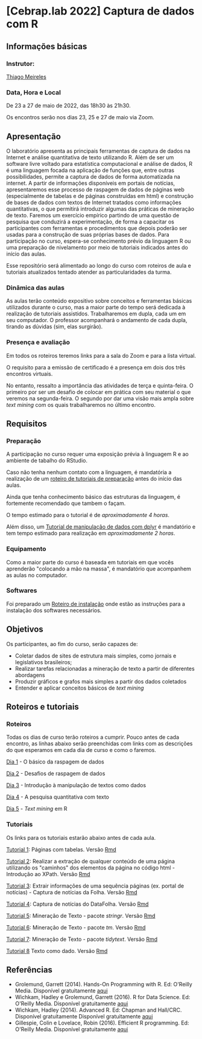 # [Cebrap.lab 2022] Captura de dados com R

## Informações básicas

### Instrutor: 
	
[Thiago Meireles](https://thiagomeireles.github.io/)

### Data, Hora e Local

De 23 a 27 de maio de 2022, das 18h30 às 21h30.

Os encontros serão nos dias 23, 25 e 27 de maio via Zoom.

## Apresentação

O laboratório apresenta as principais ferramentas de captura de dados na Internet e análise quantitativa de texto utilizando R. Além de ser um software livre voltado para estatística computacional e análise de dados, R é uma linguagem focada na aplicação de funções que, entre outras possibilidades, permite a captura de dados de forma automatizada na internet.  A partir de informações disponíveis em portais de notícias, apresentaremos esse processo de raspagem de dados de páginas web (especialmente de tabelas e de páginas construídas em html) e construção de bases de dados com textos de Internet tratados como informações quantitativas, o que permitirá introduzir algumas das práticas de mineração de texto. Faremos um exercício empírico partindo de uma questão de pesquisa que conduzirá a experimentação, de forma a capacitar os participantes com ferramentas e procedimentos que depois poderão ser usadas para a construção de suas próprias bases de dados. Para participação no curso, espera-se conhecimento prévio da linguagem R ou uma preparação de nivelamento por meio de tutoriais indicados antes do início das aulas.

Esse repositório será alimentado ao longo do curso com roteiros de aula e tutoriais atualizados tentado atender as particularidades da turma.

### Dinâmica das aulas

As aulas terão conteúdo expositivo sobre conceitos e ferramentas básicas utilizados durante o curso, mas a maior parte do tempo será dedicada à realização de tutoriais assistidos. Trabalharemos em dupla, cada um em seu computador. O professor acompanhará o andamento de cada dupla, tirando as dúvidas (sim, elas surgirão).

### Presença e avaliação

Em todos os roteiros teremos links para a sala do Zoom e para a lista virtual.

O requisito para a emissão de certificado é a presença em dois dos três encontros virtuais.

No entanto, ressalto a importância das atividades de terça e quinta-feira. O primeiro por ser um desafio de colocar em prática com seu material o que veremos na segunda-feira. O segundo por dar uma visão mais ampla sobre *text mining* com os quais trabalharemos no último encontro.

## Requisitos

### Preparação

A participação no curso requer uma exposição prévia à linguagem R e ao ambiente de tabalho do RStudio.

Caso não tenha nenhum contato com a linguagem, é mandatória a realização de um [roteiro de tutoriais de preparação](https://github.com/thiagomeireles/cebraplab_captura_2022/blob/main/roteiros/pre_curso/01_basico.md) antes do início das aulas. 

Ainda que tenha conhecimento básico das estruturas da linguagem, é fortemente recomendado que tambem o façam.

O tempo estimado para o tutorial é de *aproximadamente 4 horas*.

Além disso, um [Tutorial de manipulação de dados com dplyr](https://github.com/thiagomeireles/cebraplab_captura_2022/blob/main/tutoriais/pre_curso/Tutorial_05.md) é mandatório e tem tempo estimado para realização em *aproximadamente 2 horas*.

### Equipamento

Como a maior parte do curso é baseada em tutoriais em que vocês aprenderão "colocando a mão na massa", é mandatório que acompanhem as aulas no computador.

### Softwares

Foi preparado um [Roteiro de instalação](https://github.com/thiagomeireles/cebraplab_captura_2022/blob/main/roteiros/pre_curso/00_instalacao.md) onde estão as instruções para a instalação dos softwares necessários.

## Objetivos

Os participantes, ao fim do curso, serão capazes de:
- Coletar dados de sites de estrutura mais simples, como jornais e legislativos brasileiros;
- Realizar tarefas relacionadas a mineração de texto a partir de diferentes abordagens
- Produzir gráficos e grafos mais simples a partir dos dados coletados
- Entender e aplicar conceitos básicos de *text mining*

## Roteiros e tutoriais

### Roteiros

Todas os dias de curso terão roteiros a cumprir. Pouco antes de cada encontro, as linhas abaixo serão preenchidas com links com as descrições do que esperamos em cada dia de curso e como o faremos.

[Dia 1](https://github.com/thiagomeireles/cebraplab_captura_2022/blob/main/roteiros/dia_01.md) - O básico da raspagem de dados

[Dia 2](https://github.com/thiagomeireles/cebraplab_captura_2022/blob/main/roteiros/dia_02.md) - Desafios de raspagem de dados
 
[Dia 3](https://github.com/thiagomeireles/cebraplab_captura_2022/blob/main/roteiros/dia_03.md) - Introdução à manipulação de textos como dados

[Dia 4](https://github.com/thiagomeireles/cebraplab_captura_2022/blob/main/roteiros/dia_04.md) - A pesquisa quantitativa com texto

[Dia 5](https://github.com/thiagomeireles/cebraplab_captura_2022/blob/main/roteiros/dia_05.md) - *Text mining* em R

### Tutoriais

Os links para os tutoriais estarão abaixo antes de cada aula.

[Tutorial 1](https://github.com/thiagomeireles/cebraplab_captura_2022/blob/main/tutoriais/Tutorial_01.md): Páginas com tabelas. Versão [Rmd](https://github.com/thiagomeireles/cebraplab_captura_2022/blob/main/tutoriais/Tutorial_01.Rmd)

[Tutorial 2](https://github.com/thiagomeireles/cebraplab_captura_2022/blob/main/tutoriais/Tutorial_02.md): Realizar a extração de qualquer conteúdo de uma página utilizando os "caminhos" dos elementos da página no código html - Introdução ao XPath. Versão [Rmd](https://github.com/thiagomeireles/cebraplab_captura_2022/blob/main/tutoriais/Tutorial_02.Rmd)

[Tutorial 3](https://github.com/thiagomeireles/cebraplab_captura_2022/blob/main/tutoriais/Tutorial_03.md): Extrair informações de uma sequência páginas (ex. portal de notícias) - Captura de notícias da Folha. Versão [Rmd](https://github.com/thiagomeireles/cebraplab_captura_2022/blob/main/tutoriais/Tutorial_03.Rmd)

[Tutorial 4](https://github.com/thiagomeireles/cebraplab_captura_2022/blob/main/tutoriais/Tutorial_04.md): Captura de notícias do DataFolha\. Versão [Rmd](https://github.com/thiagomeireles/cebraplab_captura_2022/blob/main/tutoriais/Tutorial_04.Rmd) 

[Tutorial 5](https://github.com/thiagomeireles/cebraplab_captura_2022/blob/main/tutoriais/Tutorial_05.md): Mineração de Texto - pacote *stringr*. Versão [Rmd](https://github.com/thiagomeireles/cebraplab_captura_2022/blob/main/tutoriais/Tutorial_05.Rmd)

[Tutorial 6](https://github.com/thiagomeireles/cebraplab_captura_2022/blob/main/tutoriais/Tutorial_06.md): Mineração de Texto - pacote *tm*. Versão [Rmd](https://github.com/thiagomeireles/cebraplab_captura_2022/blob/main/tutoriais/Tutorial_06.Rmd)

[Tutorial 7](https://github.com/thiagomeireles/cebraplab_captura_2022/blob/main/tutoriais/Tutorial_07.md): Mineração de Texto - pacote *tidytext*. Versão [Rmd](https://github.com/thiagomeireles/cebraplab_captura_2022/blob/main/tutoriais/Tutorial_07.Rmd)

[Tutorial 8](https://github.com/thiagomeireles/cebraplab_captura_2022/blob/main/tutoriais/Tutorial_08.md) Texto como dado. Versão [Rmd](https://github.com/thiagomeireles/cebraplab_captura_2022/blob/main/tutoriais/Tutorial_08.Rmd)

## Referências

- Grolemund, Garrett (2014). Hands-On Programming with R. Ed: O'Reilly Media. Disponível gratuitamente [aqui](https://rstudio-education.github.io/hopr/)
- Wichkam, Hadley e Grolemund, Garrett (2016). R for Data Science. Ed: O'Reilly Media. Disponível gratuitamente [aqui](http://r4ds.had.co.nz/data-visualisation.html)
- Wichkam, Hadley (2014). Advanced R. Ed: Chapman and Hall/CRC. Disponível gratuitamente Disponível gratuitamente [aqui](http://adv-r.had.co.nz/)
- Gillespie, Colin e Lovelace, Robin (2016). Efficient R programming. Ed: O'Reilly Media. Disponível gratuitamente [aqui](https://csgillespie.github.io/efficientR/)